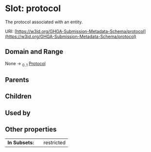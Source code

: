 
# Slot: protocol


The protocol associated with an entity.

URI: [https://w3id.org/GHGA-Submission-Metadata-Schema/protocol](https://w3id.org/GHGA-Submission-Metadata-Schema/protocol)


## Domain and Range

None &#8594;  <sub>0..1</sub> [Protocol](Protocol.md)

## Parents


## Children


## Used by


## Other properties

|  |  |  |
| --- | --- | --- |
| **In Subsets:** | | restricted |

